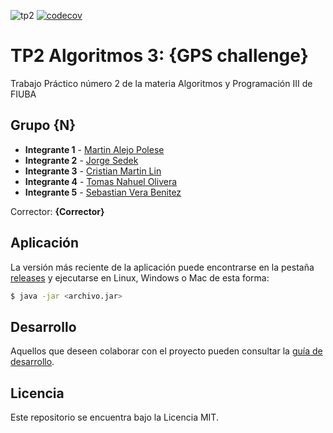 ![tp2](https://github.com/MartinAlejo/algo3_tp2/actions/workflows/build.yml/badge.svg) [![codecov](https://codecov.io/gh/MartinAlejo/algo3_tp2/branch/master/graph/badge.svg)](https://codecov.io/gh/MartinAlejo/algo3_tp2)

# TP2 Algoritmos 3: {GPS challenge} 

Trabajo Práctico número 2 de la materia Algoritmos y Programación III de FIUBA

## Grupo {N}

* **Integrante 1** - [Martin Alejo Polese](https://github.com/MartinAlejo)
* **Integrante 2** - [Jorge Sedek](https://github.com/JorgeSedek)
* **Integrante 3** - [Cristian Martin Lin](https://github.com/CrisML)
* **Integrante 4** - [Tomas Nahuel Olivera](https://github.com/Tomas-NO)
* **Integrante 5** - [Sebastian Vera Benitez](https://github.com/SVeraB)

Corrector: **{Corrector}**

## Aplicación

La versión más reciente de la aplicación puede encontrarse en la pestaña [releases](https://github.com/MartinAlejo/algo3_tp2/releases/latest) y ejecutarse en Linux, Windows o Mac de esta forma:

```bash
$ java -jar <archivo.jar>
```

## Desarrollo

Aquellos que deseen colaborar con el proyecto pueden consultar la [guía de desarrollo](./docs/Desarrollo.md).

## Licencia

Este repositorio se encuentra bajo la Licencia MIT.
